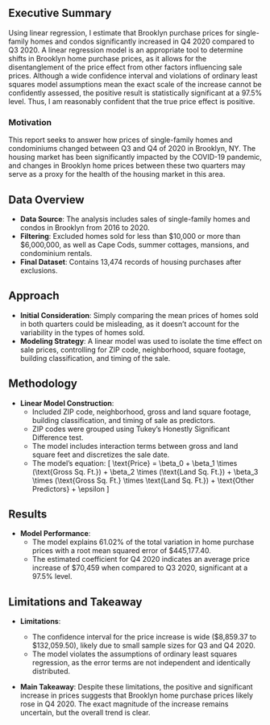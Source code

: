 ## Executive Summary

Using linear regression, I estimate that Brooklyn purchase prices for single-family homes and condos significantly increased in Q4 2020 compared to Q3 2020. A linear regression model is an appropriate tool to determine shifts in Brooklyn home purchase prices, as it allows for the disentanglement of the price effect from other factors influencing sale prices. Although a wide confidence interval and violations of ordinary least squares model assumptions mean the exact scale of the increase cannot be confidently assessed, the positive result is statistically significant at a 97.5% level. Thus, I am reasonably confident that the true price effect is positive.

### Motivation

This report seeks to answer how prices of single-family homes and condominiums changed between Q3 and Q4 of 2020 in Brooklyn, NY. The housing market has been significantly impacted by the COVID-19 pandemic, and changes in Brooklyn home prices between these two quarters may serve as a proxy for the health of the housing market in this area.

## Data Overview

- **Data Source**: The analysis includes sales of single-family homes and condos in Brooklyn from 2016 to 2020.
- **Filtering**: Excluded homes sold for less than $10,000 or more than $6,000,000, as well as Cape Cods, summer cottages, mansions, and condominium rentals. 
- **Final Dataset**: Contains 13,474 records of housing purchases after exclusions.

## Approach

- **Initial Consideration**: Simply comparing the mean prices of homes sold in both quarters could be misleading, as it doesn’t account for the variability in the types of homes sold.
- **Modeling Strategy**: A linear model was used to isolate the time effect on sale prices, controlling for ZIP code, neighborhood, square footage, building classification, and timing of the sale.

## Methodology

- **Linear Model Construction**: 
  - Included ZIP code, neighborhood, gross and land square footage, building classification, and timing of sale as predictors.
  - ZIP codes were grouped using Tukey’s Honestly Significant Difference test.
  - The model includes interaction terms between gross and land square feet and discretizes the sale date.
  - The model’s equation:
    \[
    \text{Price} = \beta_0 + \beta_1 \times (\text{Gross Sq. Ft.}) + \beta_2 \times (\text{Land Sq. Ft.}) + \beta_3 \times (\text{Gross Sq. Ft.} \times \text{Land Sq. Ft.}) + \text{Other Predictors} + \epsilon
    \]

## Results

- **Model Performance**: 
  - The model explains 61.02% of the total variation in home purchase prices with a root mean squared error of $445,177.40.
  - The estimated coefficient for Q4 2020 indicates an average price increase of $70,459 when compared to Q3 2020, significant at a 97.5% level.

## Limitations and Takeaway

- **Limitations**: 
  - The confidence interval for the price increase is wide ($8,859.37 to $132,059.50), likely due to small sample sizes for Q3 and Q4 2020.
  - The model violates the assumptions of ordinary least squares regression, as the error terms are not independent and identically distributed.
  
- **Main Takeaway**: Despite these limitations, the positive and significant increase in prices suggests that Brooklyn home purchase prices likely rose in Q4 2020. The exact magnitude of the increase remains uncertain, but the overall trend is clear.

